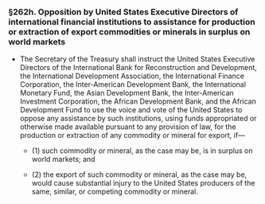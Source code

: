 ### §262h. Opposition by United States Executive Directors of international financial institutions to assistance for production or extraction of export commodities or minerals in surplus on world markets
* The Secretary of the Treasury shall instruct the United States Executive Directors of the International Bank for Reconstruction and Development, the International Development Association, the International Finance Corporation, the Inter-American Development Bank, the International Monetary Fund, the Asian Development Bank, the Inter-American Investment Corporation, the African Development Bank, and the African Development Fund to use the voice and vote of the United States to oppose any assistance by such institutions, using funds appropriated or otherwise made available pursuant to any provision of law, for the production or extraction of any commodity or mineral for export, if—

  * (1) such commodity or mineral, as the case may be, is in surplus on world markets; and

  * (2) the export of such commodity or mineral, as the case may be, would cause substantial injury to the United States producers of the same, similar, or competing commodity or mineral.